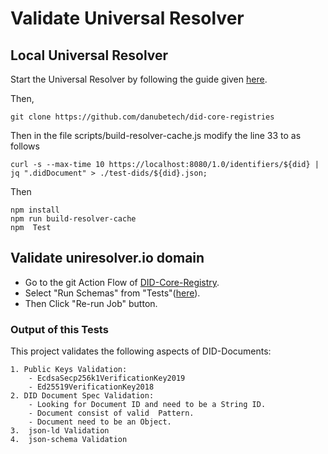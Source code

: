 # Validate Universal Resolver

## Local Universal Resolver

 Start the Universal Resolver by following the guide given [here](https://github.com/decentralized-identity/universal-resolver/blob/master/README.md).

Then,
                
    git clone https://github.com/danubetech/did-core-registries
    
Then in the file scripts/build-resolver-cache.js modify the line 33 to as follows

    curl -s --max-time 10 https://localhost:8080/1.0/identifiers/${did} | jq ".didDocument" > ./test-dids/${did}.json; 
    
Then 
        
    npm install 
    npm run build-resolver-cache
    npm  Test
    
## Validate uniresolver.io domain

* Go to the git Action Flow of [DID-Core-Registry](https://github.com/danubetech/did-core-registries/actions/runs/66531901).
* Select "Run Schemas" from "Tests"([here](https://github.com/danubetech/did-core-registries/runs/545526765?check_suite_focus=true)).
* Then Click "Re-run Job" button.

### Output of this Tests

This project validates the following aspects of DID-Documents:

    1. Public Keys Validation: 
        - EcdsaSecp256k1VerificationKey2019
        - Ed25519VerificationKey2018
    2. DID Document Spec Validation:        
        - Looking for Document ID and need to be a String ID.
        - Document consist of valid  Pattern.        
        - Document need to be an Object.
    3.  json-ld Validation
    4.  json-schema Validation 
